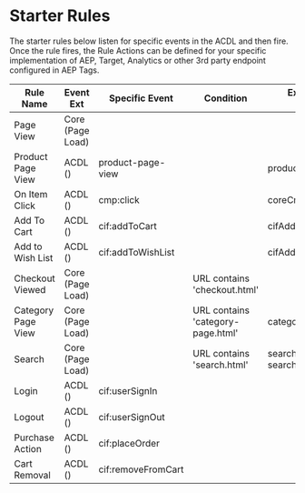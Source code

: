 # Starter Rules
The starter rules below listen for specific events in the ACDL and then fire. Once the rule fires, the Rule Actions can be defined for your specific implementation of AEP, Target, Analytics or other 3rd party endpoint configured in AEP Tags.

| Rule Name          | Event Ext        | Specific Event     | Condition                         | Exclusive Data Elements                    |
| ------------------ | ---------------- | ------------------ | --------------------------------- | ------------------------------------------ |
| Page View          | Core (Page Load) |                    |                                   |                                            |
| Product Page View  | ACDL ()          | product-page-view  |                                   | productPageCmp.                            |
| On Item Click      | ACDL ()          | cmp:click          |                                   | coreCmp.                                   |
| Add To Cart        | ACDL ()          | cif:addToCart      |                                   | cifAddEvent.                               |
| Add to Wish List   | ACDL ()          | cif:addToWishList  |                                   | cifAddEvent.                               |
| Checkout Viewed    | Core (Page Load) |                    | URL contains 'checkout.html'      |                                            |
| Category Page View | Core (Page Load) |                    | URL contains 'category-page.html' | categoryContext.                           |
| Search             | Core (Page Load) |                    | URL contains 'search.html'        | searchInputContext., searchResponseContext |
| Login              | ACDL ()          | cif:userSignIn     |                                   |                                            |
| Logout             | ACDL ()          | cif:userSignOut    |                                   |                                            |
| Purchase Action    | ACDL ()          | cif:placeOrder     |                                   |                                            |
| Cart Removal       | ACDL ()          | cif:removeFromCart |                                   |                                            |
